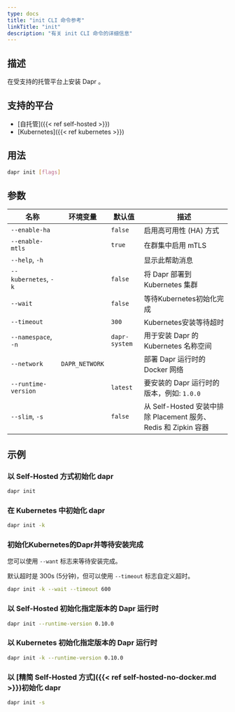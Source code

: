 ```yaml
---
type: docs
title: "init CLI 命令参考"
linkTitle: "init"
description: "有关 init CLI 命令的详细信息"
---
```


## 描述

在受支持的托管平台上安装 Dapr 。

## 支持的平台

- [自托管]({{< ref self-hosted >}})
- [Kubernetes]({{< ref kubernetes >}})

## 用法
```bash
dapr init [flags]
```

## 参数

| 名称                   | 环境变量           | 默认值           | 描述                                                 |
| -------------------- | -------------- | ------------- | -------------------------------------------------- |
| `--enable-ha`        |                | `false`       | 启用高可用性 (HA) 方式                                     |
| `--enable-mtls`      |                | `true`        | 在群集中启用 mTLS                                        |
| `--help`, `-h`       |                |               | 显示此帮助消息                                            |
| `--kubernetes`, `-k` |                | `false`       | 将 Dapr 部署到 Kubernetes 集群                           |
| `--wait`             |                | `false`       | 等待Kubernetes初始化完成                                  |
| `--timeout`          |                | `300`         | Kubernetes安装等待超时                                   |
| `--namespace`, `-n`  |                | `dapr-system` | 用于安装 Dapr 的 Kubernetes 名称空间                        |
| `--network`          | `DAPR_NETWORK` |               | 部署 Dapr 运行时的 Docker 网络                             |
| `--runtime-version`  |                | `latest`      | 要安装的 Dapr 运行时的版本，例如: `1.0.0`                       |
| `--slim`, `-s`       |                | `false`       | 从 Self-Hosted 安装中排除 Placement 服务、Redis 和 Zipkin 容器 |

## 示例

### 以 Self-Hosted 方式初始化 dapr
```bash
dapr init
```

### 在 Kubernetes 中初始化 dapr
```bash
dapr init -k
```

### 初始化Kubernetes的Dapr并等待安装完成

 您可以使用 `--want` 标志来等待安装完成。

 默认超时是 300s (5分钟)，但可以使用 `--timeout` 标志自定义超时。
```bash
dapr init -k --wait --timeout 600
```

### 以 Self-Hosted 初始化指定版本的 Dapr 运行时
```bash
dapr init --runtime-version 0.10.0
```

### 以 Kubernetes 初始化指定版本的 Dapr 运行时
```bash
dapr init -k --runtime-version 0.10.0
```

### 以 [精简 Self-Hosted 方式]({{< ref self-hosted-no-docker.md >}})初始化 dapr
```bash
dapr init -s
```
